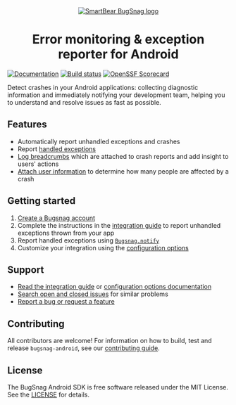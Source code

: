 <div align="center">
  <a href="https://www.bugsnag.com/platforms/android">
    <picture>
      <source media="(prefers-color-scheme: dark)" srcset="https://assets.smartbear.com/m/3dab7e6cf880aa2b/original/BugSnag-Repository-Header-Dark.svg">
      <img alt="SmartBear BugSnag logo" src="https://assets.smartbear.com/m/3945e02cdc983893/original/BugSnag-Repository-Header-Light.svg">
    </picture>
  </a>
  <h1>Error monitoring &amp; exception reporter for Android</h1>
</div>

[![Documentation](https://img.shields.io/badge/documentation-latest-blue.svg)](https://docs.bugsnag.com/platforms/android/)
[![Build status](https://badge.buildkite.com/ff6aa35c92e06a739cb095b58762dffab8011c7f05a1ce86e1.svg)](https://buildkite.com/bugsnag/bugsnag-android)
[![OpenSSF Scorecard](https://api.scorecard.dev/projects/github.com/bugsnag/bugsnag-android/badge)](https://scorecard.dev/viewer/?uri=github.com/bugsnag/bugsnag-android)

Detect crashes in your Android applications: collecting diagnostic information and immediately notifying your development team, helping you to understand and resolve issues as fast as possible.

## Features

* Automatically report unhandled exceptions and crashes
* Report [handled exceptions](https://docs.bugsnag.com/platforms/android/#reporting-handled-exceptions)
* [Log breadcrumbs](https://docs.bugsnag.com/platforms/android/#logging-breadcrumbs) which are attached to crash reports and add insight to users' actions
* [Attach user information](https://docs.bugsnag.com/platforms/android/#identifying-users) to determine how many people are affected by a crash


## Getting started

1. [Create a Bugsnag account](https://www.bugsnag.com)
1. Complete the instructions in the [integration guide](https://docs.bugsnag.com/platforms/android/) to report unhandled exceptions thrown from your app
1. Report handled exceptions using [`Bugsnag.notify`](https://docs.bugsnag.com/platforms/android/reporting-handled-exceptions/)
1. Customize your integration using the [configuration options](https://docs.bugsnag.com/platforms/android/configuration-options/)


## Support

* [Read the integration guide](https://docs.bugsnag.com/platforms/android/) or [configuration options documentation](https://docs.bugsnag.com/platforms/android/configuration-options/)
* [Search open and closed issues](https://github.com/bugsnag/bugsnag-android/issues?utf8=✓&q=is%3Aissue) for similar problems
* [Report a bug or request a feature](https://github.com/bugsnag/bugsnag-android/issues/new)

## Contributing

All contributors are welcome! For information on how to build, test and release `bugsnag-android`, see our [contributing guide](https://github.com/bugsnag/bugsnag-android/blob/main/CONTRIBUTING.md).

## License

The BugSnag Android SDK is free software released under the MIT License. See the [LICENSE](https://github.com/bugsnag/bugsnag-android/blob/main/LICENSE) for details.
